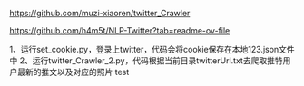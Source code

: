 https://github.com/muzi-xiaoren/twitter_Crawler

https://github.com/h4m5t/NLP-Twitter?tab=readme-ov-file

1、运行set_cookie.py，登录上twitter，代码会将cookie保存在本地123.json文件中
2、运行twitter_Crawler_2.py，代码根据当前目录twitterUrl.txt去爬取推特用户最新的推文以及对应的照片
test